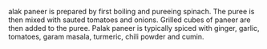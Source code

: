 alak paneer is prepared by first boiling and pureeing spinach.
The puree is then mixed with sauted tomatoes and onions.
Grilled cubes of paneer are then added to the puree. 
Palak paneer is typically spiced with ginger, garlic, tomatoes, garam masala, turmeric, chili powder and
cumin.